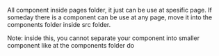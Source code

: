 All component inside pages folder, it just can be use at spesific page. If someday there is a component can be use at any page, move it into
the components folder inside src folder.

Note: inside this, you cannot separate your component into smaller component like at the components folder do